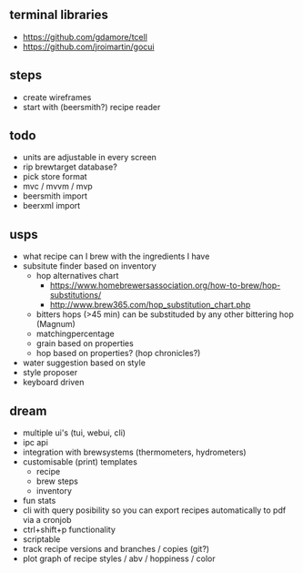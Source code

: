 ## terminal libraries

- https://github.com/gdamore/tcell
- https://github.com/jroimartin/gocui

## steps

- create wireframes
- start with (beersmith?) recipe reader

## todo

- units are adjustable in every screen
- rip brewtarget database?
- pick store format
- mvc / mvvm / mvp
- beersmith import
- beerxml import

## usps

- what recipe can I brew with the ingredients I have
- subsitute finder based on inventory
  - hop alternatives chart
    - https://www.homebrewersassociation.org/how-to-brew/hop-substitutions/
    - http://www.brew365.com/hop_substitution_chart.php
  - bitters hops (>45 min) can be substituded by any other bittering hop (Magnum)
  - matchingpercentage
  - grain based on properties
  - hop based on properties? (hop chronicles?)
- water suggestion based on style
- style proposer
- keyboard driven

## dream

- multiple ui's (tui, webui, cli)
- ipc api
- integration with brewsystems (thermometers, hydrometers)
- customisable (print) templates
  - recipe
  - brew steps
  - inventory
- fun stats
- cli with query posibility so you can export recipes automatically to pdf via a
  cronjob
- ctrl+shift+p functionality
- scriptable
- track recipe versions and branches / copies (git?)
- plot graph of recipe styles / abv / hoppiness / color
